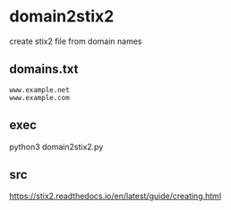 # domain2stix2
create stix2 file from domain names

## domains.txt
```
www.example.net
www.example.com
```

## exec
python3 domain2stix2.py

## src
https://stix2.readthedocs.io/en/latest/guide/creating.html
